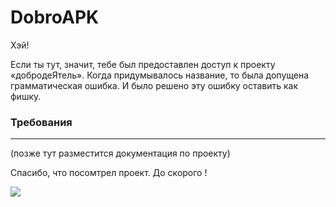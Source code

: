 # DobroAPK

Хэй!

Если ты тут, значит, тебе был предоставлен доступ к проекту «добродеЯтель». Когда придумывалось название, то была допущена грамматическая ошибка. И было решено эту ошибку оставить как фишку.

### Требования
---
(позже тут разместится документация по проекту)

Спасибо, что посомтрел проект. До скорого !

![](https://media1.tenor.com/m/PLIr_VkF6ywAAAAC/ghostedvpn-hacker-cat.gif)
